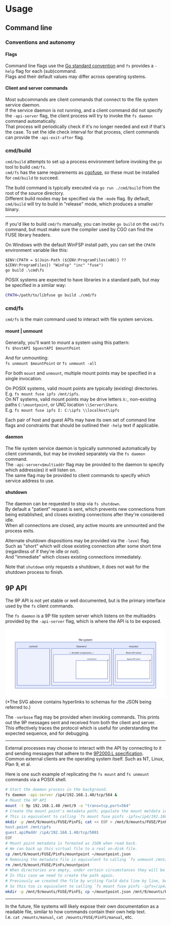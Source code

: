 # Usage

## Command line

### Conventions and autonomy

#### Flags

Command line flags use the [Go standard
convention](https://pkg.go.dev/flag#hdr-Command_line_flag_syntax) and `fs` provides a `-help`
flag for each (sub)command.  
Flags and their default values may differ across operating systems.

#### Client and server commands

Most subcommands are client commands that connect to the file system service daemon.  
If the service daemon is not running, and a client command did not specify the `-api-server`
flag, the client process will try to invoke the `fs daemon` command automatically.  
That process will periodically check if it's no longer needed and exit if that's the case. To
set the idle check interval for that process, client commands can provide the `-api-exit-after`
flag.

### cmd/build

`cmd/build` attempts to set up a process environment before invoking the `go` tool to build
`cmd/fs`.  
`cmd/fs` has the same requirements as [cgofuse](https://github.com/winfsp/cgofuse#how-to-build),
so these must be installed for `cmd/build` to succeed.  

The build command is typically executed via `go run ./cmd/build` from the root of the source
directory.  
Different build modes may be specified via the `-mode` flag. By default, `cmd/build` will try to
build in "release" mode, which produces a smaller binary.  

---

If you'd like to build `cmd/fs` manually, you can invoke `go build` on the `cmd/fs` command,
but must make sure the compiler used by CGO can find the FUSE library headers.  

On Windows with the default WinFSP install path, you can set the `CPATH` environment variable
like this:

```pwsh
$ENV:CPATH = $(Join-Path (${ENV:ProgramFiles(x86)} ?? ${ENV:ProgramFiles}) "WinFsp" "inc" "fuse")
go build .\cmd\fs
```

POSIX systems are expected to have libraries in a standard path,
but may be specified in a similar way:

```sh
CPATH=/path/to/libfuse go build ./cmd/fs
```

### cmd/fs

`cmd/fs` is the main command used to interact with file system services.  

#### mount | unmount

Generally, you'll want to mount a system using this pattern:  
`fs $hostAPI $guestAPI $mountPoint`  

And for unmounting:  
`fs unmount $mountPoint` or `fs unmount -all`

For both `mount` and `unmount`, multiple mount points may be specified in a single invocation.

On POSIX systems, valid mount points are typically (existing) directories.  
E.g. `fs mount fuse ipfs /mnt/ipfs`.  
On NT systems, valid mount points may be drive letters `X:`, non-existing paths `C:\mountpoint`,
or UNC location `\\Server\Share`.  
E.g. `fs mount fuse ipfs I: C:\ipfs \\localhost\ipfs`

Each pair of host and guest APIs may have its own set of command line flags and constraints that
should be outlined their `-help` text if applicable.

#### daemon

The file system service daemon is typically summoned automatically by client commands,
but may be invoked separately via the `fs daemon` command.  
The `-api-server=$multiaddr` flag may be provided to the daemon to specify
which address(es) it will listen on.  
The same flag may be provided to client commands to specify which service address to use.

#### shutdown

The daemon can be requested to stop via `fs shutdown`.  
By default a "patient" request is sent, which prevents new connections from being established,
and closes existing connections after they're considered idle.  
When all connections are closed, any active mounts are unmounted and the process exits.

Alternate shutdown dispositions may be provided via the `-level` flag.  
Such as "short" which will close existing connection after some short time (regardless of if
they're idle or not).  
And "immediate" which closes existing connections immediately.  

Note that `shutdown` only requests a shutdown, it does not wait for the shutdown process to
finish.

## 9P API
The 9P API is not yet stable or well documented, but is the primary interface used by the `fs`
client commands.  

The `fs daemon` is a 9P file system server which listens on the multiaddrs provided by
the `-api-server` flag, which is where the API is to be exposed.  

![file system](assets/filesystem.svg)
(\*The SVG above contains hyperlinks to schemas for the JSON being referred to.)  

The `-verbose` flag may be provided when invoking commands. This prints out the 9P messages sent
and received from both the client and server. This effectively traces the protocol which is
useful for understanding the expected sequence, and for debugging.

---

External processes may choose to interact with the API by connecting to it and sending messages
that adhere to the [9P2000.L
specification](https://github.com/chaos/diod/blob/master/protocol.md).  
Common external clients are the operating system itself. Such as NT, Linux, Plan 9, et
al.  

Here is one such example of replicating the `fs mount` and `fs unmount` commands via a POSIX
shell.

```sh
# Start the daemon process in the background.
fs daemon -api-server /ip4/192.168.1.40/tcp/564 &
# Mount the 9P API
mount -t 9p 192.168.1.40 /mnt/9 -o "trans=tcp,port=564"
# Create the mount point's metadata path; populate the mount metdata in "field mode" via a "here document".
# This is equivalent to calling `fs mount fuse pinfs -ipfs=/ip4/192.168.1.40/tcp/5001 /mnt/ipfs`.
mkdir -p /mnt/9/mounts/FUSE/PinFS; cat << EOF > /mnt/9/mounts/FUSE/PinFS/mountpoint
host.point /mnt/ipfs
guest.apiMaddr /ip4/192.168.1.40/tcp/5001
EOF
# Mount point metadata is formated as JSON when read back.
# We can back up this virtual file to a real on-disk file.
cp /mnt/9/mount/FUSE/PinFs/mountpoint ~/mountpoint.json
# Removing the metadata file is equivalent to calling `fs unmount /mnt/ipfs`.
rm /mnt/9/mount/FUSE/PinFs/mountpoint
# When directories are empty, under certain circumstances they will be unlinked automatically.
# In this case we need to create the path again.
# Previously we created the file by writing field data line by line, but JSON is also accepted.
# So this too is equivalent to calling `fs mount fuse pinfs -ipfs=/ip4/192.168.1.40/tcp/5001 /mnt/ipfs`.
mkdir -p /mnt/9/mounts/FUSE/PinFS; cp ~/mountpoint.json /mnt/9/mounts/FUSE/Pinfs/same-one.json
```

---

In the future, file systems will likely expose their own documentation as a readable file,
similar to how commands contain their own help text.  
I.e. `cat /mounts/manual`, `cat /mounts/FUSE/PinFS/manual`, etc.

<!-- vi: set textwidth=96: -->
